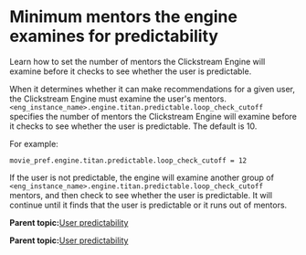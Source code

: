 # Minimum mentors the engine examines for predictability

Learn how to set the number of mentors the Clickstream Engine will examine before it checks to see whether the user is predictable.

When it determines whether it can make recommendations for a given user, the Clickstream Engine must examine the user's mentors. `<eng_instance_name>.engine.titan.predictable.loop_check_cutoff` specifies the number of mentors the Clickstream Engine will examine before it checks to see whether the user is predictable. The default is 10.

For example:

```
movie_pref.engine.titan.predictable.loop_check_cutoff = 12
```

If the user is not predictable, the engine will examine another group of `<eng_instance_name>.engine.titan.predictable.loop_check_cutoff` mentors, and then check to see whether the user is predictable. It will continue until it finds that the user is predictable or it runs out of mentors.

**Parent topic:**[User predictability](../pzn/pzn_user_predictability.md)

**Parent topic:**[User predictability](../pzn/pzn_user_predictability.md)

